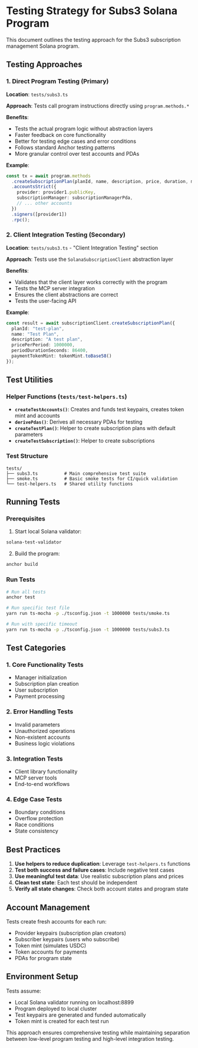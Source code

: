 # Testing Strategy for Subs3 Solana Program

This document outlines the testing approach for the Subs3 subscription management Solana program.

## Testing Approaches

### 1. Direct Program Testing (Primary)

**Location**: `tests/subs3.ts`

**Approach**: Tests call program instructions directly using `program.methods.*`

**Benefits**:
- Tests the actual program logic without abstraction layers
- Faster feedback on core functionality
- Better for testing edge cases and error conditions
- Follows standard Anchor testing patterns
- More granular control over test accounts and PDAs

**Example**:
```typescript
const tx = await program.methods
  .createSubscriptionPlan(planId, name, description, price, duration, maxSubs)
  .accountsStrict({
    provider: provider1.publicKey,
    subscriptionManager: subscriptionManagerPda,
    // ... other accounts
  })
  .signers([provider1])
  .rpc();
```

### 2. Client Integration Testing (Secondary)

**Location**: `tests/subs3.ts` - "Client Integration Testing" section

**Approach**: Tests use the `SolanaSubscriptionClient` abstraction layer

**Benefits**:
- Validates that the client layer works correctly with the program
- Tests the MCP server integration
- Ensures the client abstractions are correct
- Tests the user-facing API

**Example**:
```typescript
const result = await subscriptionClient.createSubscriptionPlan({
  planId: "test-plan",
  name: "Test Plan",
  description: "A test plan",
  pricePerPeriod: 1000000,
  periodDurationSeconds: 86400,
  paymentTokenMint: tokenMint.toBase58()
});
```

## Test Utilities

### Helper Functions (`tests/test-helpers.ts`)

- **`createTestAccounts()`**: Creates and funds test keypairs, creates token mint and accounts
- **`derivePdas()`**: Derives all necessary PDAs for testing
- **`createTestPlan()`**: Helper to create subscription plans with default parameters
- **`createTestSubscription()`**: Helper to create subscriptions

### Test Structure

```
tests/
├── subs3.ts          # Main comprehensive test suite
├── smoke.ts          # Basic smoke tests for CI/quick validation
└── test-helpers.ts   # Shared utility functions
```

## Running Tests

### Prerequisites

1. Start local Solana validator:
```bash
solana-test-validator
```

2. Build the program:
```bash
anchor build
```

### Run Tests

```bash
# Run all tests
anchor test

# Run specific test file
yarn run ts-mocha -p ./tsconfig.json -t 1000000 tests/smoke.ts

# Run with specific timeout
yarn run ts-mocha -p ./tsconfig.json -t 1000000 tests/subs3.ts
```

## Test Categories

### 1. Core Functionality Tests
- Manager initialization
- Subscription plan creation
- User subscription
- Payment processing

### 2. Error Handling Tests
- Invalid parameters
- Unauthorized operations
- Non-existent accounts
- Business logic violations

### 3. Integration Tests
- Client library functionality
- MCP server tools
- End-to-end workflows

### 4. Edge Case Tests
- Boundary conditions
- Overflow protection
- Race conditions
- State consistency

## Best Practices

1. **Use helpers to reduce duplication**: Leverage `test-helpers.ts` functions
2. **Test both success and failure cases**: Include negative test cases
3. **Use meaningful test data**: Use realistic subscription plans and prices
4. **Clean test state**: Each test should be independent
5. **Verify all state changes**: Check both account states and program state

## Account Management

Tests create fresh accounts for each run:
- Provider keypairs (subscription plan creators)
- Subscriber keypairs (users who subscribe)
- Token mint (simulates USDC)
- Token accounts for payments
- PDAs for program state

## Environment Setup

Tests assume:
- Local Solana validator running on localhost:8899
- Program deployed to local cluster
- Test keypairs are generated and funded automatically
- Token mint is created for each test run

This approach ensures comprehensive testing while maintaining separation between low-level program testing and high-level integration testing.
